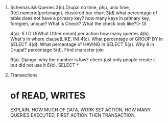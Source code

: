 1. Schemas && Queries
	3(c).Drupal no time, php, unix time,
	3(c).numeric(pertenage), clustered bar chart
	3(d).what percentage of table does not have a primary key?
	     how many keys in primary key, foregien, unique?
	     What is Check? What the check look like?(> 0)

	4(a). S I D U(What Other mean)
	per action how many queries
	4(b). What's in where clause(LIKE, IN)
	4(c). What percentage of GROUP BY in SELECT
	4(d). What percentage of HAVING in SELECT
	5(a). Why 8 in Drupal? percentage
	5(d). Find character join

	6(a). Django: why the number is low? check just only people create it but did not use it
	6(b). SELECT *

2. Transactions 
	# of READ, WRITES
	EXPLAIN, HOW MUCH OF DATA, WORK SET
	ACTION, HOW MANY QUERIES EXECUTED, 
	FIRST ACTION THEN TRANSACTION.